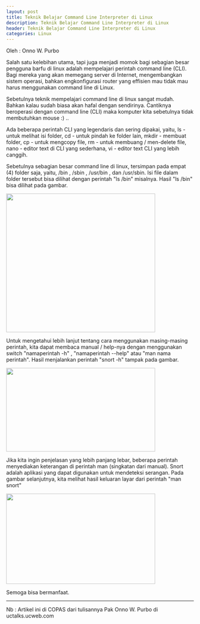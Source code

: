 ```yaml
---
layout: post
title: Teknik Belajar Command Line Interpreter di Linux
description: Teknik Belajar Command Line Interpreter di Linux
header: Teknik Belajar Command Line Interpreter di Linux
categories: Linux
---
```


Oleh : Onno W. Purbo

Salah satu kelebihan utama, tapi juga menjadi momok bagi sebagian besar pengguna barfu di linux adalah mempelajari perintah command line (CLI). Bagi mereka yang akan memegang server di Internet, mengembangkan sistem operasi, bahkan engkonfigurasi router yang effisien mau tidak mau harus menggunakan command line di Linux.

Sebetulnya teknik mempelajari command line di linux sangat mudah. Bahkan kalau sudah biasa akan hafal dengan sendirinya. Cantiknya beroperasi dengan command line (CLI) maka komputer kita sebetulnya tidak membutuhkan mouse :) ..

Ada beberapa perintah CLI yang legendaris dan sering dipakai, yaitu, ls - untuk melihat isi folder, cd - untuk pindah ke folder lain, mkdir - membuat folder, cp - untuk mengcopy file, rm - untuk membuang / men-delete file, nano - editor text di CLI yang sederhana, vi - editor text CLI yang lebih canggih.

Sebetulnya sebagian besar command line di linux, tersimpan pada empat (4) folder saja, yaitu, /bin , /sbin , /usr/bin , dan /usr/sbin. Isi file dalam folder tersebut bisa dilihat dengan perintah "ls /bin" misalnya. Hasil "ls /bin" bisa dilihat pada gambar.

<img height="373" src="https://img.ucweb.com/o/mediana/s/we_media/upload_img/17040208570fdf09ce835b81700ae5e4999a6808cfx435x406x14.png;,70,png" width="400" />

Untuk mengetahui lebih lanjut tentang cara menggunakan masing-masing perintah, kita dapat membaca manual / help-nya dengan menggunakan switch "namaperintah -h" , "namaperintah --help" atau "man nama perintah". Hasil menjalankan perintah "snort -h" tampak pada gambar.

<img height="225" src="https://img.ucweb.com/o/mediana/s/we_media/upload_img/17040208582e0be8b3db5eace9b2cbc25fee15d67ex720x406x20.png;,70,png;3,640x,0" width="400" />

Jika kita ingin penjelasan yang lebih panjang lebar, beberapa perintah menyediakan keterangan di perintah man (singkatan dari manual). Snort adalah aplikasi yang dapat digunakan untuk mendeteksi serangan. Pada gambar selanjutnya, kita melihat hasil keluaran layar dari perintah "man snort"

<img height="243" src="https://img.ucweb.com/o/mediana/s/we_media/upload_img/17040209054f6f5b1015e034cc4777c87ab1aa68edx752x458x29.png;,70,png;3,640x,0" width="400" />

Semoga bisa bermanfaat. 

----------------------

Nb : Artikel ini di COPAS dari tulisannya Pak Onno W. Purbo di uctalks.ucweb.com

